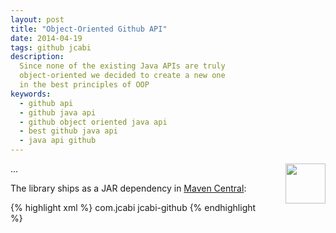 ```yaml
---
layout: post
title: "Object-Oriented Github API"
date: 2014-04-19
tags: github jcabi
description:
  Since none of the existing Java APIs are truly
  object-oriented we decided to create a new one
  in the best principles of OOP
keywords:
  - github api
  - github java api
  - github object oriented java api
  - best github java api
  - java api github
---
```


<img src="http://img.jcabi.com/logo-square.png"
  style="width: 64px; height:64px; float: right; margin-left: 2em;"/>

...

The library ships as a JAR dependency in [Maven
Central](http://repo1.maven.org/maven2/com/jcabi/jcabi-github):

{% highlight xml %}
<dependency>
  <groupId>com.jcabi</groupId>
  <artifactId>jcabi-github</artifactId>
  <version><!-- check http://github.jcabi.com --></version>
</dependency>
{% endhighlight %}
